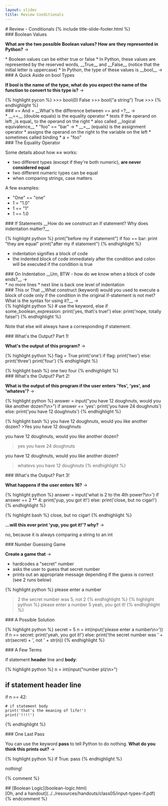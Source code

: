 ```yaml
---
layout: slides
title: Review Conditionals 
---
```


<section markdown="block" class="title-slide">
# Review - Conditionals
{% include title-slide-footer.html %}
</section>

<section markdown="block">
### Boolean Values

__What are the two possible Boolean values?  How are they represented in Python?__ &rarr;

<div class="incremental" markdown="block"> 
* Boolean values can be either true or false
* In Python, these values are represented by the reserved words, __True__ and __False__ (notice that the initial letter is uppercase)
* In Python, the type of these values is __bool__ &rarr;
</div>
</section>

<section markdown="block">
### A Quick Aside on bool Types

__If bool is the name of the type, what do you expect the name of the function to convert to this type is?__  &rarr;

<div class="incremental" markdown="block"> 
{% highlight pycon %}
>>> bool(0)
False
>>> bool("a string")
True
>>>
{% endhighlight %}
</div>
</section>

<section markdown="block">
### == And =
__What's the difference between == and =?__ &rarr;

<div class="incremental" markdown="block"> 
* __==__ (double equals) is the equality operator 
	* tests if the operand on left _is equal_ to the operand on the right
	* also called __logical equivalence__
	* "foo" == "bar" &rarr;
* __=__ (equals) is the assignment operator
	* assigns the operand on the right to the variable on the left
	* sometimes called binding
	* a = "foo"
</div>
</section>

<section markdown="block">
### The Equality Operator 

Some details about how __==__ works:

* two different types (except if they're both numeric), __are never considered equal__  
* two different numeric types can be equal
* when comparing strings, case matters

A few examples:

* "One" == "one"
* 1 = "1.0"
* 1 == "1" 
* 1 == 1.0

</section>

<section markdown="block">
### If Statements
__How do we construct an if statement?  Why does indentation matter?__

<div class="incremental" markdown="block"> 

{% highlight python %}
print("before my if statement")
if foo == bar:
	print "they are equal"
print("after my if statement")
{% endhighlight %}

* indentation signifies a block of code
* the indented block of code immediately after the condition and colon will be executed if the condition is true
</div>
</section>

<section markdown="block">
### On Indentation
__Um, BTW - how do we know when a block of code ends?__ &rarr;

<div class="incremental" markdown="block"> 
* no more lines
* next line is back one level of indentation
</div>
</section>

<section markdown="block">
### This or That
__What construct (keyword) would you used to execute a block of code only if the condition in the original if-statement is not met?  What is the syntax for using it?__ &rarr;

<div class="incremental" markdown="block"> 
{% highlight python %}
# use the keyword, else
if some_boolean_expression:
	print('yes, that\'s true!')
else:
	print('nope, totally false!')
{% endhighlight %}

Note that else will always have a corresponding if statement.
</div>
</section>


<section markdown="block">
### What's the Output? Part 1!

__What's the output of this program?__ &rarr;

{% highlight python %}
flag = True
print('one')
if flag:
	print('two')
else:
	print('three')
print('four')
{% endhighlight %}

<div class="incremental" markdown="block">
{% highlight bash %}
one
two
four
{% endhighlight %}
</div>
</section>




<section markdown="block">
### What's the Output? Part 2!

__What is the output of this program if the user enters 'Yes', 'yes', and 'whatevs'?__ &rarr;

{% highlight python %}
answer = input("you have 12 doughnuts, would you like another dozen?\n>")
if answer == 'yes':
	print('you have 24 doughnuts')
else:
	print('you have 12 doughnuts')
{% endhighlight %}

<div class="incremental" markdown="block">
{% highlight bash %}
you have 12 doughnuts, would you like another dozen?
>Yes
you have 12 doughnuts

you have 12 doughnuts, would you like another dozen?
>yes
you have 24 doughnuts

you have 12 doughnuts, would you like another dozen?
>whatevs
you have 12 doughnuts
{% endhighlight %}
</div>
</section>

<section markdown="block">
### What's the Output? Part 3!

__What happens if the user enters 16?__ &rarr;

{% highlight python %}
answer = input('what is 2 to the 4th power?\n>')
if answer == 2 ** 4:
	print('yup, you got it!')
else:
	print('close, but no cigar!')
{% endhighlight %}

<div class="incremental" markdown="block">
{% highlight bash %}
close, but no cigar!
{% endhighlight %}

__...will this ever print 'yup, you got it!'?  why?__ &rarr;

no, because it is always comparing a string to an int
</div>
</section>

<section markdown="block">
### Number Guessing Game

__Create a game that__ &rarr;

* hardcodes a "secret" number 
* asks the user to guess that secret number
* prints out an appropriate message depending if the guess is correct (see 2 runs below)

{% highlight python %}
please enter a number
>2
the secret number was 5, not 2
{% endhighlight %}
{% highlight python %}
please enter a number
>5
yeah, you got it!
{% endhighlight %}
</section>

<section markdown="block">
### A Possible Solution

{% highlight python %}
secret = 5
n = int(input('please enter a number\n>'))
if n == secret:
	print('yeah, you got it!')
else:
	print('the secret number was ' + str(secret) + ', not ' + str(n))
{% endhighlight %}

</section>


<section markdown="block">
### A Few Terms

if statement __header__ line and __body__:

{% highlight python %}
n = int(input("number plz\n>")

# if statement header line
if n == 42:

	# if statement body
	print('that's the meaning of life!')
	print('!!!!')

{% endhighlight %}

</section>

<section markdown="block">
### One Last Pass

You can use the keyword __pass__ to tell Python to do nothing.  __What do you think this prints out?__ &rarr;

{% highlight python %}
if True:
	pass
{% endhighlight %}
<div class="incremental" markdown="block"> 
nothing!
</div>
</section>

{% comment %}
<section markdown="block">
## [Boolean Logic](boolean-logic.html)
<aside markdown="block">
[Oh, and a handout](../../resources/handouts/class05/input-types-if.pdf)
</aside>
</section>
{% endcomment %}
